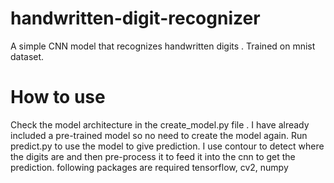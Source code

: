 # handwritten-digit-recognizer
A simple CNN model that recognizes handwritten digits .
Trained on mnist dataset.
# How to use
Check the model architecture in the create_model.py file .
I have already included a pre-trained model so no need to create the model again.
Run predict.py to use the model to give prediction.
I use contour to detect where the digits are and then pre-process it to feed it into the cnn to get the prediction.
following packages are required
tensorflow,
cv2,
numpy
